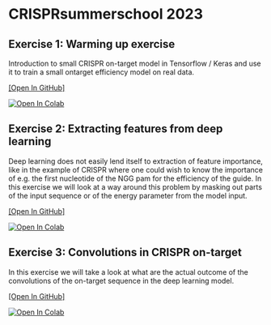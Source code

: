 # CRISPRsummerschool 2023

## Exercise 1: Warming up exercise
Introduction to small CRISPR on-target model in Tensorflow / Keras and use it to train a small ontarget efficiency model on real data.

[[Open In GitHub]](https://github.com/RTH-tools/CRISPRsummerschool/tree/main/2023/CRISPR/exercise/crispr_2023_crispr_exercise1.py)

[![Open In Colab](https://colab.research.google.com/assets/colab-badge.svg)](https://colab.research.google.com/github/RTH-tools/CRISPRsummerschool/blob/main/2023/CRISPR/exercise/crispr_2023_crispr_exercise1.ipynb)

## Exercise 2: Extracting features from deep learning
Deep learning does not easily lend itself to extraction of feature importance, like in the example of CRISPR where one could wish to know the importance of e.g. the first nucleotide of the NGG pam for the efficiency of the guide. In this exercise we will look at a way around this problem by masking out parts of the input sequence or of the energy parameter from the model input.

[[Open In GitHub]](https://github.com/RTH-tools/CRISPRsummerschool/tree/main/2023/CRISPR/exercise/crispr_2023_crispr_exercise2.py)

[![Open In Colab](https://colab.research.google.com/assets/colab-badge.svg)](https://colab.research.google.com/github/RTH-tools/CRISPRsummerschool/blob/main/2023/CRISPR/exercise/crispr_2023_crispr_exercise1.2pynb)


## Exercise 3: Convolutions in CRISPR on-target
In this exercise we will take a look at what are the actual outcome of the convolutions of the on-target sequence in the deep learning model.

[[Open In GitHub]](https://github.com/RTH-tools/CRISPRsummerschool/tree/main/2023/CRISPR/exercise/crispr_2023_crispr_exercise3.py)

[![Open In Colab](https://colab.research.google.com/assets/colab-badge.svg)](https://colab.research.google.com/github/RTH-tools/CRISPRsummerschool/blob/main/2023/CRISPR/exercise/crispr_2023_crispr_exercise3.ipynb)

